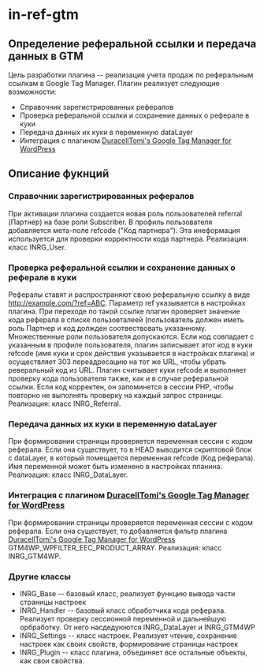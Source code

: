 # in-ref-gtm
## Определение реферальной ссылки и передача данных в GTM

Цель разработки плагина -- реализация учета продаж по реферальным ссылкам в Google Tag Manager. Плагин реализует следующие возможности:
* Справочник зарегистрированных рефералов
* Проверка реферальной ссылки и сохранение данных о реферале в куки
* Передача данных их куки в переменную dataLayer
* Интеграция с плагином [DuracellTomi's Google Tag Manager for WordPress](https://ru.wordpress.org/plugins/duracelltomi-google-tag-manager/)

## Описание фукнций
### Справочник зарегистрированных рефералов
При активации плагина создается новая роль пользователей referral (Партнер) на базе роли Subscriber. В профиль пользователя добавляется мета-поле refcode ("Код партнера"). Эта инеформация используется для проверки корректности кода партнера.
Реализация: класс INRG_User.

### Проверка реферальной ссылки и сохранение данных о реферале в куки
Рефералы ставят и распространяют свою реферальную ссылку в виде http://example.com/?ref=ABC. Параметр ref указывается в настройках плагина.
При переходе по такой ссылке плагин проверяет значение кода реферала в списке пользовталеей (пользователь должен иметь роль Партнер и код должден соотвествовать указанному. Множественные роли пользователя допускаются. 
Если код совпадает с указанным в профиле пользователя, плагин записывает этот код в куки refcode (имя куки и срок действия указывается в настройках плагина) и осуществляет 303 переадресацию на тот же URL, чтобы убрать реверальный код из URL.
Плагин считывает куки refcode и выполняет проверку кода пользователя также, как и в случае реферальной ссылки. 
Если код корректен, он запоминется в сессии PHP, чтобы повторно не выполнять проверку на каждый запрос страницы.  
Реализация: класс INRG_Referral.

### Передача данных их куки в переменную dataLayer
При формировании страницы проверяется переменная сессии с кодом реферала. Если она существует, то в HEAD выводится скриптовой блок с dataLayer, в который помещается переменная refcode (Код реферала). Имя переменной может быть изменено в настройках планина. 
Реализация: класс INRG_DataLayer.

### Интеграция с плагином [DuracellTomi's Google Tag Manager for WordPress](https://ru.wordpress.org/plugins/duracelltomi-google-tag-manager/)
При формировании страницы проверяется переменная сессии с кодом реферала. Если она существует, то добавляется фильтр плагина [DuracellTomi's Google Tag Manager for WordPress](https://ru.wordpress.org/plugins/duracelltomi-google-tag-manager) GTM4WP_WPFILTER_EEC_PRODUCT_ARRAY. 
Реализация: класс INRG_GTM4WP.

### Другие классы
* INRG_Base -- базовый класс, реализует функцию вывода части страницы настроек
* INRG_Handler -- базовый класс обработчика кода реферала. Реализует проверку сессионной переменной и дальнейшую орбработку. От него насдедуюются INRG_DataLayer и INRG_GTM4WP
* INRG_Settings -- класс настроек. Реализует чтение, сохранение настроек как своих свойств, формирование страницы настроек
* INRG_Plugin -- класс плагина, объединяет все остальные объекты, как свои свойства.

